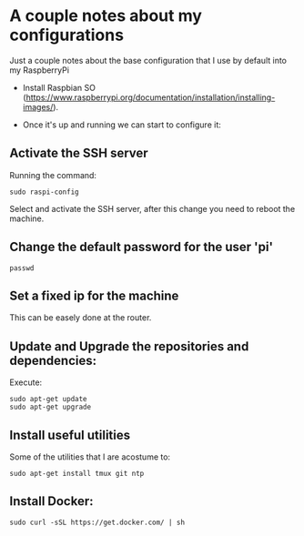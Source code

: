 # A couple notes about my configurations
Just a couple notes about the base configuration that I use by default into my RaspberryPi

* Install Raspbian SO (https://www.raspberrypi.org/documentation/installation/installing-images/).

* Once it's up and running we can start to configure it:

## Activate the SSH server

Running the command:

    sudo raspi-config

Select <interfaces> and activate the SSH server, after this change you need to reboot the machine.

## Change the default password for the user 'pi'

    passwd

## Set a fixed ip for the machine

This can be easely done at the router.

## Update and Upgrade the repositories and dependencies:

Execute:

    sudo apt-get update
    sudo apt-get upgrade

## Install useful utilities

Some of the utilities that I are acostume to:

    sudo apt-get install tmux git ntp

## Install Docker:

    sudo curl -sSL https://get.docker.com/ | sh
